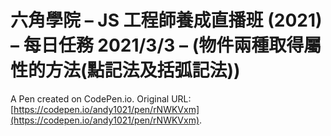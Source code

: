 # 六角學院 – JS 工程師養成直播班 (2021) – 每日任務 2021/3/3 – (物件兩種取得屬性的方法(點記法及括弧記法))

A Pen created on CodePen.io. Original URL: [https://codepen.io/andy1021/pen/rNWKVxm](https://codepen.io/andy1021/pen/rNWKVxm).


